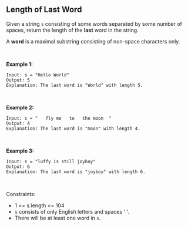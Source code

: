 ## Length of Last Word

Given a string `s` consisting of some words separated by some number of spaces, return the length of the **last** word in the string.

A **word** is a maximal substring consisting of non-space characters only.

<br>
 

**Example 1:**

```
Input: s = "Hello World"
Output: 5
Explanation: The last word is "World" with length 5.
```
<br>

**Example 2:**

```
Input: s = "   fly me   to   the moon  "
Output: 4
Explanation: The last word is "moon" with length 4.
```

<br>

**Example 3:**

```
Input: s = "luffy is still joyboy"
Output: 6
Explanation: The last word is "joyboy" with length 6.
```

<br> 

Constraints:

* 1 <= s.length <= 104
* `s` consists of only English letters and spaces ' '.
* There will be at least one word in `s`.